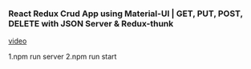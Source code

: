 ### React Redux Crud App using Material-UI | GET, PUT, POST, DELETE with JSON Server & Redux-thunk

[video](https://youtu.be/hXpYQqykORU)

1.npm run server
2.npm run start
